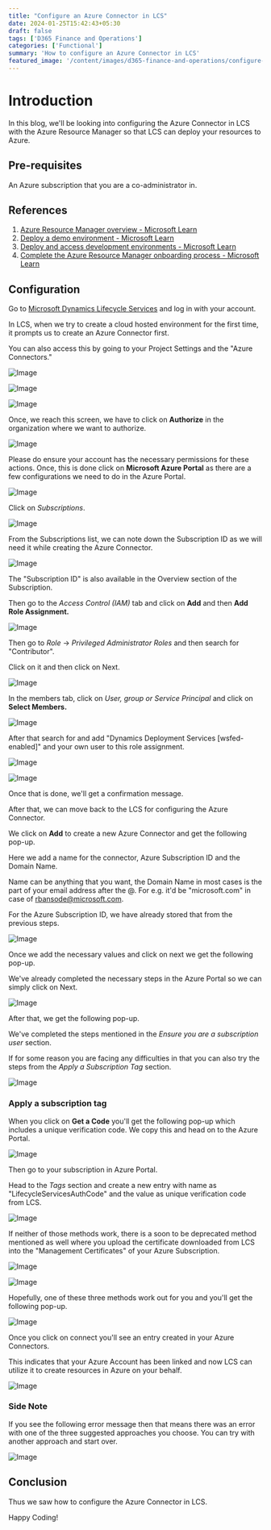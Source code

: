 ```yaml
---
title: "Configure an Azure Connector in LCS"
date: 2024-01-25T15:42:43+05:30
draft: false
tags: ['D365 Finance and Operations']
categories: ['Functional']
summary: 'How to configure an Azure Connector in LCS'
featured_image: '/content/images/d365-finance-and-operations/configure-an-azure-connector-in-LCS/image2.png'
---
```


# Introduction
In this blog, we'll be looking into configuring the Azure Connector in LCS with the Azure Resource Manager so that LCS can deploy your resources to Azure. 

## Pre-requisites
An Azure subscription that you are a co-administrator in. 

## References
1. [Azure Resource Manager overview - Microsoft Learn](https://learn.microsoft.com/en-us/azure/azure-resource-manager/management/overview)
2. [Deploy a demo environment - Microsoft Learn](https://learn.microsoft.com/en-us/dynamics365/fin-ops-core/dev-itpro/deployment/deploy-demo-environment)
3. [Deploy and access development environments - Microsoft Learn](https://learn.microsoft.com/en-us/dynamics365/fin-ops-core/dev-itpro/dev-tools/access-instances#deploying-cloud-development-environments)
4. [Complete the Azure Resource Manager onboarding process - Microsoft Learn](https://learn.microsoft.com/en-us/dynamics365/fin-ops-core/dev-itpro/deployment/arm-onboarding)

## Configuration
Go to [Microsoft Dynamics Lifecycle Services](https://lcs.dynamics.com/v2) and log in with your account. 

In LCS, when we try to create a cloud hosted environment for the first time, it prompts us to create an Azure Connector first. 

You can also access this by going to your Project Settings and the "Azure Connectors."

![Image](/content/images/d365-finance-and-operations/configure-an-azure-connector-in-LCS/image2.png)

![Image](/content/images/d365-finance-and-operations/configure-an-azure-connector-in-LCS/image1.png)

![Image](/content/images/d365-finance-and-operations/configure-an-azure-connector-in-LCS/image3.png)

Once, we reach this screen, we have to click on __Authorize__ in the organization where we want to authorize. 

![Image](/content/images/d365-finance-and-operations/configure-an-azure-connector-in-LCS/image4.png)

Please do ensure your account has the necessary permissions for these actions. 
Once, this is done click on __Microsoft Azure Portal__ as there are a few configurations we need to do in the Azure Portal. 

![Image](/content/images/d365-finance-and-operations/configure-an-azure-connector-in-LCS/image5.png)

Click on _Subscriptions_. 

![Image](/content/images/d365-finance-and-operations/configure-an-azure-connector-in-LCS/image6.png)

From the Subscriptions list, we can note down the Subscription ID as we will need it while creating the Azure Connector. 

![Image](/content/images/d365-finance-and-operations/configure-an-azure-connector-in-LCS/image7.png)

The "Subscription ID" is also available in the Overview section of the Subscription. 

Then go to the _Access Control (IAM)_ tab and click on __Add__ and then __Add Role Assignment.__

![Image](/content/images/d365-finance-and-operations/configure-an-azure-connector-in-LCS/image8.png)

Then go to _Role_ -> _Privileged Administrator Roles_ and then search for "Contributor". 

Click on it and then click on Next. 

![Image](/content/images/d365-finance-and-operations/configure-an-azure-connector-in-LCS/image9.png)

In the members tab, click on _User, group or Service Principal_ and click on __Select Members.__ 

![Image](/content/images/d365-finance-and-operations/configure-an-azure-connector-in-LCS/image10.png)

After that search for and add "Dynamics Deployment Services [wsfed-enabled]" and your own user to this role assignment. 

![Image](/content/images/d365-finance-and-operations/configure-an-azure-connector-in-LCS/image11.png)

![Image](/content/images/d365-finance-and-operations/configure-an-azure-connector-in-LCS/image12.png)

Once that is done, we'll get a confirmation message.

After that, we can move back to the LCS for configuring the Azure Connector. 

We click on __Add__ to create a new Azure Connector and get the following pop-up. 

Here we add a name for the connector, Azure Subscription ID and the Domain Name. 

Name can be anything that you want, the Domain Name in most cases is the part of your email address after the @. For e.g. it'd be "microsoft.com" in case of rbansode@microsoft.com. 

For the Azure Subscription ID, we have already stored that from the previous steps.  

![Image](/content/images/d365-finance-and-operations/configure-an-azure-connector-in-LCS/image13.png)

Once we add the necessary values and click on next we get the following pop-up. 

We've already completed the necessary steps in the Azure Portal so we can simply click on Next. 

![Image](/content/images/d365-finance-and-operations/configure-an-azure-connector-in-LCS/image14.png)

After that, we get the following pop-up. 

We've completed the steps mentioned in the _Ensure you are a subscription user_ section. 

If for some reason you are facing any difficulties in that you can also try the steps from the _Apply a Subscription Tag_ section. 

![Image](/content/images/d365-finance-and-operations/configure-an-azure-connector-in-LCS/image15.png)

### Apply a subscription tag 
When you click on __Get a Code__ you'll get the following pop-up which includes a unique verification code. 
We copy this and head on to the Azure Portal. 

![Image](/content/images/d365-finance-and-operations/configure-an-azure-connector-in-LCS/image16.png)

Then go to your subscription in Azure Portal. 

Head to the _Tags_ section and create a new entry with name as "LifecycleServicesAuthCode" and the value as unique verification code from LCS.

![Image](/content/images/d365-finance-and-operations/configure-an-azure-connector-in-LCS/image17.png)

If neither of those methods work, there is a soon to be deprecated method mentioned as well where you upload the certificate downloaded from LCS into the "Management Certificates" of your Azure Subscription. 

![Image](/content/images/d365-finance-and-operations/configure-an-azure-connector-in-LCS/image18.png)

![Image](/content/images/d365-finance-and-operations/configure-an-azure-connector-in-LCS/image19.png)

Hopefully, one of these three methods work out for you and you'll get the following pop-up.

![Image](/content/images/d365-finance-and-operations/configure-an-azure-connector-in-LCS/image20.png)


Once you click on connect you'll see an entry created in your Azure Connectors. 

This indicates that your Azure Account has been linked and now LCS can utilize it to create resources in Azure on your behalf. 

![Image](/content/images/d365-finance-and-operations/configure-an-azure-connector-in-LCS/image21.png)

### Side Note

If you see the following error message then that means there was an error with one of the three suggested approaches you choose. 
You can try with another approach and start over. 

![Image](/content/images/d365-finance-and-operations/configure-an-azure-connector-in-LCS/image22.png)

## Conclusion
Thus we saw how to configure the Azure Connector in LCS. 

Happy Coding!